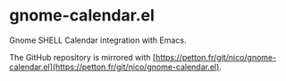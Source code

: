 gnome-calendar.el
=================

Gnome SHELL Calendar integration with Emacs.

The GitHub repository is mirrored with [https://petton.fr/git/nico/gnome-calendar.el](https://petton.fr/git/nico/gnome-calendar.el).
